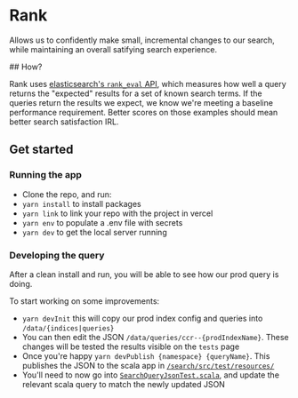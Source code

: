 # Rank

Allows us to confidently make small, incremental changes to our search, while maintaining 
an overall satifying search experience.

## How?

Rank uses [elasticsearch's `rank_eval` API](https://www.elastic.co/guide/en/elasticsearch/reference/current/search-rank-eval.html), which measures how well a query returns the "expected" results for a set of known search terms. If the queries return the results we expect, we know we're meeting a baseline performance requirement. Better scores on those examples should mean better search satisfaction IRL.

## Get started

### Running the app
- Clone the repo, and run:
- `yarn install` to install packages
- `yarn link` to link your repo with the project in vercel
- `yarn env` to populate a .env file with secrets
- `yarn dev` to get the local server running

### Developing the query
After a clean install and run, you will be able to see how our prod query is doing.

To start working on some improvements:
- `yarn devInit` this will copy our prod index config and queries into `/data/{indices|queries}`
- You can then edit the JSON `/data/queries/ccr--{prodIndexName}`. These changes will be tested the results visible on the `tests` page
- Once you're happy `yarn devPublish {namespace} {queryName}`. This publishes the JSON to the scala app in [`/search/src/test/resources/`](/search/src/test/resources/)
- You'll need to now go into [`SearchQueryJsonTest.scala`](/search/src/test/scala/uk/ac/wellcome/platform/api/search/elasticsearch/SearchQueryJsonTest.scala), and update the relevant scala query to match the newly updated JSON